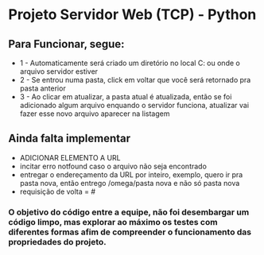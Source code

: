 # Projeto Servidor Web (TCP) - Python

## Para Funcionar, segue:
* 1 - Automaticamente será criado um diretório no local C: ou onde o arquivo servidor estiver
* 2 - Se entrou numa pasta, click em voltar que você será retornado pra pasta anterior
* 3 - Ao clicar em atualizar, a pasta atual é atualizada, então se foi adicionado algum arquivo enquando o servidor funciona, atualizar vai fazer esse novo arquivo aparecer na listagem
 

## Ainda falta implementar
* ADICIONAR ELEMENTO A URL 
* incitar erro notfound caso o arquivo não seja encontrado
* entregar o endereçamento da URL por inteiro, exemplo, quero ir pra pasta nova, então entrego /omega/pasta nova e não só pasta nova
* requisição de volta = #

### O objetivo do código entre a equipe, não foi desembargar um código limpo, mas explorar ao máximo os testes com diferentes formas afim de compreender o funcionamento das propriedades do projeto.